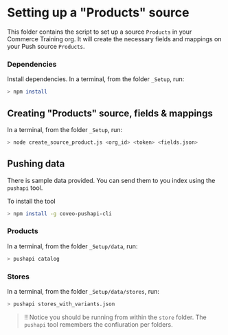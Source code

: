 # Setting up a "Products" source

This folder contains the script to set up a source `Products` in your Commerce Training org. It will create the necessary fields and mappings on your Push source `Products`.

### Dependencies

Install dependencies. In a terminal, from the folder `_Setup`, run:

```bash
> npm install
```

## Creating "Products" source, fields & mappings

In a terminal, from the folder `_Setup`, run:

```bash
> node create_source_product.js <org_id> <token> <fields.json>
```

## Pushing data

There is sample data provided. You can send them to you index using the `pushapi` tool.

To install the tool

```bash
> npm install -g coveo-pushapi-cli
```

### Products

In a terminal, from the folder `_Setup/data`, run:

```bash
> pushapi catalog
```

### Stores

In a terminal, from the folder `_Setup/data/stores`, run:

```bash
> pushapi stores_with_variants.json
```

> !! Notice you should be running from within the `store` folder. The `pushapi` tool remembers the confiuration per folders.

